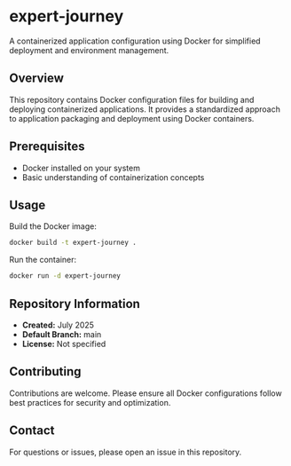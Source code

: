 # expert-journey

A containerized application configuration using Docker for simplified deployment and environment management.

## Overview

This repository contains Docker configuration files for building and deploying containerized applications. It provides a standardized approach to application packaging and deployment using Docker containers.

## Prerequisites

- Docker installed on your system
- Basic understanding of containerization concepts

## Usage

Build the Docker image:
```bash
docker build -t expert-journey .
```

Run the container:
```bash
docker run -d expert-journey
```

## Repository Information

- **Created:** July 2025
- **Default Branch:** main
- **License:** Not specified

## Contributing

Contributions are welcome. Please ensure all Docker configurations follow best practices for security and optimization.

## Contact

For questions or issues, please open an issue in this repository.
